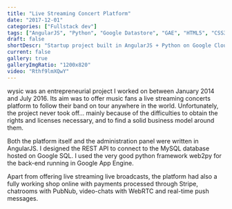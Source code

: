 ```yaml
---
title: "Live Streaming Concert Platform"
date: "2017-12-01"
categories: ["Fullstack dev"]
tags: ["AngularJS", "Python", "Google Datastore", "GAE", "HTML5", "CSS3", "gulp"]
draft: false
shortDescr: "Startup project built in AngularJS + Python on Google Cloud"
current: false
gallery: true
galleryImgRatio: "1200x820"
video: "Rthf9lmXQwY"
---
```


wysic was an entrepreneurial project I worked on between January 2014 and July 2016. Its aim was to offer music fans a live streaming concerts platform to follow their band on tour anywhere in the world. Unfortunately, the project never took off... mainly because of the difficulties to obtain the rights and licenses necessary, and to find a solid business model around them.

Both the platform itself and the administration panel were written in AngularJS. I designed the REST API to connect to the MySQL database hosted on Google SQL. I used the very good python framework web2py for the back-end running in Google App Engine.

Apart from offering live streaming live broadcasts, the platform had also a fully working shop online with payments processed through Stripe, chatrooms with PubNub, video-chats with WebRTC and real-time push messages.
